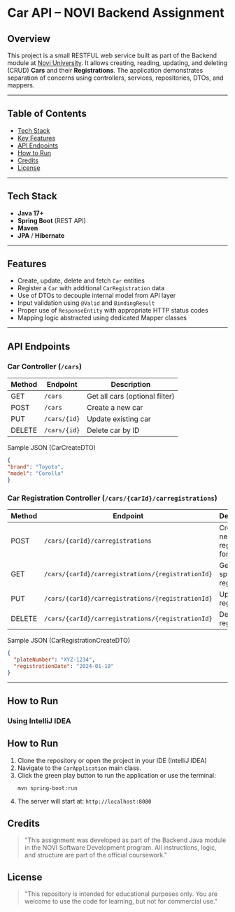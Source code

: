# Car API – NOVI Backend Assignment

## Overview

This project is a small RESTFUL web service built as part of the Backend module at [Novi University](https://www.novi.nl). 
It allows creating, reading, updating, and deleting (CRUD) **Cars** and their **Registrations**. The application demonstrates separation of concerns using controllers, services, repositories, DTOs, and mappers.

---

## Table of Contents

- [Tech Stack](#tech-stack)
- [Key Features](#key-features)
- [API Endpoints](#api-endpoints)
- [How to Run](#how-to-run)
- [Credits](#credits)
- [License](#license)

---

## Tech Stack

- **Java 17+**
- **Spring Boot** (REST API)
- **Maven**
- **JPA** / **Hibernate**

---

## Features

- Create, update, delete and fetch `Car` entities
- Register a `Car` with additional `CarRegistration` data
- Use of DTOs to decouple internal model from API layer
- Input validation using `@Valid` and `BindingResult`
- Proper use of `ResponseEntity` with appropriate HTTP status codes
- Mapping logic abstracted using dedicated Mapper classes

---

## API Endpoints

### Car Controller (`/cars`)
| Method | Endpoint     | Description                    |
|--------|--------------|--------------------------------|
| GET    | `/cars`      | Get all cars (optional filter) |
| POST   | `/cars`      | Create a new car               |
| PUT    | `/cars/{id}` | Update existing car            |
| DELETE | `/cars/{id}` | Delete car by ID               |

Sample JSON (CarCreateDTO)
```json
{
"brand": "Toyota",
"model": "Corolla"
}
```

### Car Registration Controller (`/cars/{carId}/carregistrations`)
| Method | Endpoint                                                      | Description                        |
|--------|---------------------------------------------------------------|------------------------------------|
| POST   | `/cars/{carId}/carregistrations`                              | Create a new registration for car  |
| GET    | `/cars/{carId}/carregistrations/{registrationId}`             | Get a specific registration        |
| PUT    | `/cars/{carId}/carregistrations/{registrationId}`             | Update a registration              |
| DELETE | `/cars/{carId}/carregistrations/{registrationId}`             | Delete a registration              |


Sample JSON (CarRegistrationCreateDTO)
```json
{
  "plateNumber": "XYZ-1234",
  "registrationDate": "2024-01-10"
}
```

---

## How to Run

### Using IntelliJ IDEA

## How to Run

1. Clone the repository or open the project in your IDE (IntelliJ IDEA)
2. Navigate to the `CarApplication` main class. 
3. Click the green play️ button to run the application or use the terminal:
    ```bash
    mvn spring-boot:run
   ```
4. The server will start at: `http://localhost:8080`


## Credits
> "This assignment was developed as part of the Backend Java module in the NOVI Software Development program. All instructions, logic, and structure are part of the official coursework."

## License
> "This repository is intended for educational purposes only. You are welcome to use the code for learning, but not for commercial use."